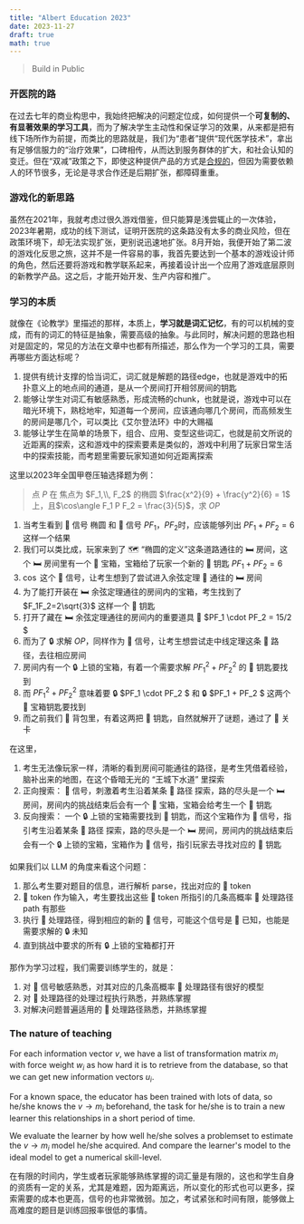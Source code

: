```yaml
---
title: "Albert Education 2023"
date: 2023-11-27
draft: true
math: true
---
```


> Build in Public

### 开医院的路

在过去七年的商业构思中，我始终把解决的问题定位成，如何提供一个**可复制的、有显著效果的学习工具**，而为了解决学生主动性和保证学习的效果，从来都是把有线下场所作为前提，而类比的思路就是，我们为“患者”提供“现代医学技术”，拿出有足够信服力的“治疗效果”，口碑相传，从而达到服务群体的扩大，和社会认知的变迁。但在“双减”政策之下，即使这种提供产品的方式是[合规的](https://edu.sina.cn/zxx/zxxzx/2023-09-18/detail-imznazyk5260630.d.html)，但因为需要依赖人的环节很多，无论是寻求合作还是后期扩张，都障碍重重。

### 游戏化的新思路

虽然在2021年，我就考虑过很久游戏借鉴，但只能算是浅尝辄止的一次体验，2023年暑期，成功的线下测试，证明开医院的这条路没有太多的商业风险，但在政策环境下，却无法实现扩张，更别说迅速地扩张。8月开始，我便开始了第二波的游戏化反思之旅，这并不是一件容易的事，我首先要达到一个基本的游戏设计师的角色，然后还要将游戏和教学联系起来，再接着设计出一个应用了游戏底层原则的新教学产品。这之后，才能开始开发、生产内容和推广。

### 学习的本质

就像在《论教学》里描述的那样，本质上，**学习就是词汇记忆**，有的可以机械的变成，而有的词汇的特征是抽象，需要高级的抽象。与此同时，解决问题的思路也相对是固定的，常见的方法在文章中也都有所描述，那么作为一个学习的工具，需要再哪些方面达标呢？

1. 提供有统计支撑的恰当词汇，词汇就是解题的路径edge，也就是游戏中的拓扑意义上的地点间的通道，是从一个房间打开相邻房间的钥匙
1. 能够让学生对词汇有敏感熟悉，形成流畅的chunk，也就是说，游戏中可以在暗光环境下，熟稔地牢，知道每一个房间，应该通向哪几个房间，而高频发生的房间是哪几个，可以类比《艾尔登法环》中的大赐福
1. 能够让学生在简单的场景下，组合、应用、变型这些词汇，也就是前文所说的近距离的探索，这和游戏中的探索要素是类似的，游戏中利用了玩家日常生活中的探索技能，而考题里需要玩家知道如何近距离探索

这里以2023年全国甲卷压轴选择题为例：

> 点 $P$ 在 焦点为 $F_1,\\, F_2$ 的椭圆 $\frac{x^2}{9} + \frac{y^2}{6} = 1$ 上，且$\cos\angle F_1 P F_2 = \frac{3}{5}$，求 $OP$ 

1. 当考生看到 📣 信号 椭圆 和 📣  信号 $PF_1$，$PF_2$时，应该能够列出 $PF_1 + PF_2 = 6$ 这样一个结果
1. 我们可以类比成，玩家来到了 🗺  “椭圆的定义”这条道路通往的 🛏 房间，这个 🛏  房间里有一个 🎁 宝箱，宝箱给了玩家一个新的 🔑 钥匙 $PF_1 + PF_2 = 6$
1. $\cos$ 这个 📣 信号，让考生想到了尝试进入余弦定理 🚏 通往的 🛏  房间
1. 为了能打开装在 🛏  余弦定理通往的房间内的宝箱，考生找到了 $F_1F_2=2\sqrt{3}$ 这样一个 🔑 钥匙
1. 打开了藏在 🛏  余弦定理通往的房间内的重要道具 🔑  $PF_1 \cdot PF_2 = 15/2 $
1. 而为了 🔒  求解 $OP$，同样作为 📣 信号，让考生想尝试走中线定理这条 🚏 路径，去往相应房间
1. 房间内有一个 🔒  上锁的宝箱，有着一个需要求解 $PF_1^ 2 + PF_2^2$ 的 🔑 钥匙要找到
1. 而 $PF_1^ 2 + PF_2^2$ 意味着要 🔒 $PF_1 \cdot PF_2 $ 和 🔒 $PF_1 + PF_2 $ 这两个 🔑  宝箱钥匙要找到
1. 而之前我们 🎒 背包里，有着这两把 🔑 钥匙，自然就解开了谜题，通过了 🏰  关卡

在这里，

1. 考生无法像玩家一样，清晰的看到房间可能通往的路径，是考生凭借着经验，脑补出来的地图，在这个昏暗无光的 “王城下水道” 里探索
1. 正向搜索： 📣 信号，刺激着考生沿着某条 🚏 路径 探索，路的尽头是一个 🛏  房间，房间内的挑战结束后会有一个 🎁 宝箱，宝箱会给考生一个 🔑 钥匙
1. 反向搜索： 一个 🔒 上锁的宝箱需要找到 🔑 钥匙，而这个宝箱作为 📣 信号，指引考生沿着某条 🚏 路径 探索，路的尽头是一个 🛏  房间，房间内的挑战结束后会有一个 🔒 上锁的宝箱，宝箱作为 📣 信号，指引玩家去寻找对应的 🔑 钥匙


如果我们以 LLM 的角度来看这个问题：

1. 那么考生要对题目的信息，进行解析 parse，找出对应的 📣  token
1. 📣  token 作为输入，考生要找出这些 📣  token 所指引的几条高概率 🚏 处理路径 path 有那些
1. 执行 🚏 处理路径，得到相应的新的 📣  信号，可能这个信号是 🔑 已知，也能是需要求解的 🔒 未知
1. 直到挑战中要求的所有 🔒 上锁的宝箱都打开

那作为学习过程，我们需要训练学生的，就是：

1. 对 📣  信号敏感熟悉，对其对应的几条高概率 🚏 处理路径有很好的模型
1. 对 🚏 处理路径的处理过程执行熟悉，并熟练掌握
1. 对解决问题普遍适用的 🚏 处理路径熟悉，并熟练掌握


### The nature of teaching

For each information vector $v$, we have a list of transformation matrix $m_i$ with force weight $w_i$ as how hard it is to retrieve from the database, so that we can get new information vectors $u_i$.

For a known space, the educator has been trained with lots of data, so he/she knows the $v \rightarrow m_i$ beforehand, the task for he/she is to train a new learner this relationships in a short period of time.

We evaluate the learner by how well he/she solves a problemset to estimate the $v \rightarrow m_i$ model he/she acquired. And compare the learner's model to the ideal model to get a numerical skill-level.

在有限的时间内，学生或者玩家能够熟练掌握的词汇量是有限的，这也和学生自身的资质有一定的关系，尤其是难题，因为距离远，所以变化的形式也可以更多，探索需要的成本也更高，信号的也非常微弱。加之，考试紧张和时间有限，能够做上高难度的题目是训练回报率很低的事情。